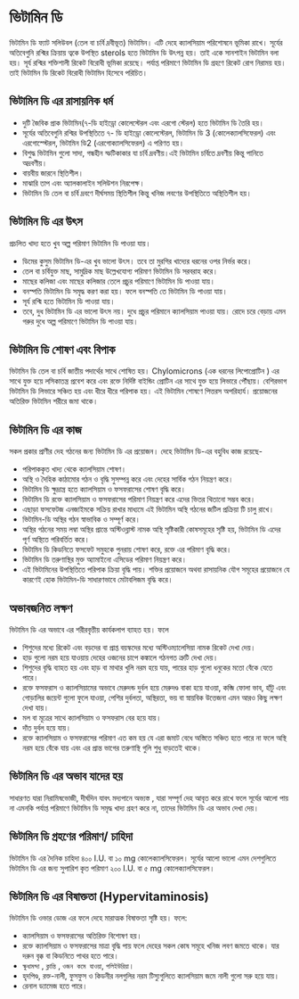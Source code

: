 ﻿---
date: 2020-05-25
tag: 
  - viramin-d
  - Vitamin
author: Ayesha Akter
location: Dhaka  
---


# ভিটামিন ডি


ভিটামিন ডি ফ্যাট সলিউবল (তেল বা চর্বি দ্রবীভূত) ভিটামিন। এটি দেহে  ক্যালসিয়াম পরিশোষনে ভূমিকা রাখে। সূর্যের অতিবেগুনি রশ্মির ক্রিয়ায় ত্বকে উপস্থিত sterols হতে ভিটামিন ডি উৎপন্ন হয়। তাই একে সানশাইন ভিটামিন বলা হয়। সূর্য রশ্মির শক্তিশালী রিকেট বিরোধী ভূমিকা রয়েছে। পর্যাপ্ত পরিমাণে ভিটামিন ডি গ্রহণে রিকেট রোগ নিরাময় হয়। তাই ভিটামিন ডি রিকেট বিরোধী ভিটামিন হিসেবে পরিচিত।


## ভিটামিন ডি এর রাসায়নিক ধর্ম

- দুটি জৈবিক প্রাক ভিটামিন(৭-ডি হাইড্রো কোলেস্টেরল এবং এরগো স্টেরল) হতে ভিটামিন ডি তৈরি হয়।
- সূর্যের অতিবেগুনি রশ্মির উপস্থিতিতে ৭- ডি হাইড্রো কোলেস্টেরল, ভিটামিন ডি 3 (কোলেক্যালসিফেরল) এবং এরগোস্স্টেরল, ভিটামিন ডি2 (এরগোক্যালসিফেরল) এ পরিণত হয়।
- বিশুদ্ধ ভিটামিন গুলো সাদা, গন্ধহীন স্ফটিকাকার যা চর্বি দ্রবণীয়।এই ভিটামিন চর্বিতে দ্রবণীয় কিন্তু পানিতে অদ্রবণীয়।
- বায়বীয় জারনে স্থিতিশীল।
- মাঝারি তাপ এবং অ্যালকালাইন সলিউশন নিরপেক্ষ।
- ভিটামিন ডি তেল বা চর্বি দ্রবণে দীর্ঘসময় স্থিতিশীল কিন্তু খনিজ লবণের উপস্থিতিতে অস্থিতিশীল হয়।


## ভিটামিন ডি এর উৎস

প্রচলিত খাদ্য হতে খুব অল্প পরিমাণ ভিটামিন ডি পাওয়া যায়। 

- ডিমের কুসুম ভিটামিন ডি-এর খুব ভালো উৎস। তবে তা মুরগির খাদ্যের ধরনের ওপর নির্ভর করে। 
- তেল বা চর্বিযুক্ত মাছ, সামুদ্রিক মাছ উল্লেখযোগ্য পরিমাণ ভিটামিন ডি সরবরাহ করে। 
- মাছের কলিজা এবং মাছের কলিজার তেলে প্রচুর পরিমাণে ভিটামিন ডি পাওয়া যায়। 
- বনস্পতি ভিটামিন ডি সমৃদ্ধ করণ করা হয়। ফলে বনস্পতি তে ভিটামিন ডি পাওয়া যায়।
- সূর্য রশ্মি হতে ভিটামিন ডি পাওয়া যায়।
- তবে, দুধ ভিটামিন ডি এর ভালো উৎস নয়। দুধে প্রচুর পরিমানে ক্যালসিয়াম পাওয়া যায়। রোদে চরে বেড়ায় এমন গরুর দুধে অল্প পরিমাণে ভিটামিন ডি পাওয়া যায়।


## ভিটামিন ডি শোষণ এবং বিপাক 

ভিটামিন ডি তেল বা চর্বি জাতীয় পদার্থের সাথে শোষিত হয়। Chylomicrons (এক ধরনের লিপোপ্রোটিন ) এর সাথে যুক্ত হয়ে লসিকাতন্ত্র প্রবেশ করে এবং রক্তে নির্দিষ্ট বাইন্ডিং প্রোটিন এর সাথে যুক্ত হয়ে লিভারে পৌঁছায়। বেশিরভাগ ভিটামিন ডি লিভারে সঞ্চিত হয় এবং ধীরে ধীরে পরিপাক হয়। এই ভিটামিন শোষণে পিত্তরস অপরিহার্য। প্রয়োজনের অতিরিক্ত ভিটামিন শরীরে জমা থাকে।


## ভিটামিন ডি এর কাজ

সকল প্রকার প্রাণীর দেহ গঠনের জন্য ভিটামিন ডি এর প্রয়োজন। দেহে ভিটামিন ডি-এর বহুবিধ কাজ রয়েছে-

- পরিপাককৃত খাদ্য থেকে ক্যালসিয়াম শোষণ।
- অস্থি ও দৈহিক কাঠামোর গঠন ও বৃদ্ধি সুসম্পন্ন করে এবং দেহের সার্বিক গঠন নিয়ন্ত্রণ করে।
- ভিটামিন ডি ক্ষুদ্রান্ত্র হতে ক্যালসিয়াম ও ফসফরাসের শোষণ বৃদ্ধি করে।
- ভিটামিন ডি রক্তে ক্যালসিয়াম ও ফসফরাসের পরিমাণ নিয়ন্ত্রণ করে এদের ভিতর থিতানো সম্ভব করে।
- এছাড়া ফসফেটজ এনজাইমকে সক্রিয় রাখার মাধ্যমে এই ভিটামিন অস্থি গঠনের জটিল প্রক্রিয়া টি চালু রাখে।
- ভিটামিন-ডি অস্থির গঠন স্বাভাবিক ও সম্পূর্ণ করে।
- অস্থির গঠনের সময় লম্বা অস্থির প্রান্তে অস্টিওব্লাস্ট নামক অস্থি সৃষ্টিকারী কোষসমূহের সৃষ্টি হয়, ভিটামিন ডি এদের পূর্ণ অস্থিতে পরিবর্তিত করে।
- ভিটামিন ডি কিডনিতে ফসফেট সমুহকে পুনরায় শোষণ করে, রক্তে এর পরিমাণ বৃদ্ধি করে।
- ভিটামিন ডি তরুণাস্থির মুক্ত অ্যামাইনো এসিডের পরিমাণ  নিয়ন্ত্রণ করে। 
- এই ভিটামিনের উপস্থিতিতে পরিপাক ক্রিয়া বৃদ্ধি পায়। শক্তির প্রয়োজনে অথবা রাসায়নিক যৌগ সমূহের প্রয়োজনে যে কারণেই হোক ভিটামিন-ডি সাধারণভাবে মেটাবলিজম বৃদ্ধি করে।


## অভাবজনিত লক্ষণ

ভিটামিন ডি এর অভাবে এর শরীরবৃত্তীয় কার্যকলাপ ব্যাহত হয়। ফলে
- শিশুদের মধ্যে রিকেট এবং বড়দের বা প্রাপ্ত বয়স্কদের মধ্যে অস্টিওম্যালেসিয়া নামক  রিকেট দেখা দেয়।
- হাড় গুলো নরম হয়ে যাওয়ায় দেহের ওজনের চাপে কঙ্কালে গঠনগত ত্রুটি দেখা দেয়।
- শিশুদের বৃদ্ধি ব্যাহত হয় এবং হাড় বা মাথার খুলি নরম হয়ে যায়, পায়ের হাড় গুলো ধনুকের মতো বেঁকে যেতে পারে।
- রক্তে ফসফরাস ও ক্যালসিয়ামের অভাবে মেরুদন্ড  দুর্বল হয়ে মেরুদণ্ড বাকা হয়ে যাওয়া, কব্জি ফোলা ভাব, হাঁটু এবং গোড়ালির জয়েন্ট গুলো ফুলে যাওয়া, পেশির দুর্বলতা, অস্থিরতা, ভয় বা স্নায়বিক উত্তেজনা এমন আরও কিছু লক্ষণ দেখা যায়।
- মল বা মূত্রের সাথে ক্যালসিয়াম ও ফসফরাস বের হয়ে যায়।
- দাঁত দুর্বল হয়ে যায়। 
- রক্তে ক্যালসিয়াম ও ফসফরাসের পরিমাণ এত কম হয় যে এরা জমাট বেধে অস্তিতে সঞ্চিত হতে পারে না ফলে অস্থি নরম হয়ে বেঁকে যায় এবং এর প্রান্ত ভাগের তরুণাস্থি গুলি শুধু বাড়তেই থাকে।


## ভিটামিন ডি এর অভাব যাদের হয়

সাধারণত যারা নিরামিষভোজী, দীর্ঘদিন যাবৎ মদ্যপানে অভ্যস্ত , যারা সম্পূর্ণ দেহ আবৃত করে রাখে ফলে সূর্যের আলো পায় না এমনকি পর্যাপ্ত পরিমাণে ভিটামিন ডি সমৃদ্ধ খাদ্য গ্রহণ করে না, তাদের  ভিটামিন ডি এর অভাব দেখা দেয়।


## ভিটামিন ডি গ্রহণের পরিমাণ/ চাহিদা

ভিটামিন ডি এর দৈনিক চাহিদা ৪০০ I.U. বা ১০ mg কোলেক্যালসিফেরল। সূর্যের আলো ভালো এমন দেশগুলিতে ভিটামিন ডি এর জন্য  সুপারিশ কৃত পরিমাণ ২০০ I.U. বা ৫ mg কোলেক্যালসিফেরল।

## ভিটামিন ডি এর বিষাক্ততা (Hypervitaminosis)

 ভিটামিন ডি ওভার ডোজ এর ফলে দেহে মারাত্মক বিষাক্ততা সৃষ্টি হয়। ফলে:

- ক্যালসিয়াম ও ফসফরাসের অতিরিক্ত বিশোষণ হয়। 
- রক্তে ক্যালসিয়াম ও ফসফরাসের মাত্রা বৃদ্ধি পায় ফলে দেহের সকল কোষ সমূহে খনিজ লবণ জমতে থাকে। যার দরুন বৃক্ক বা কিডনিতে পাথর হতে পারে। 
- `ক্ষুধামন্দা` , `ক্লান্তি` , `ওজন কমে যাওয়া`, `পলিইউরিয়া`।
- হৃদপিণ্ড, রক্ত-নালী, ফুসফুস ও কিডনীর  নলগুলির নরম টিস্যুগুলিতে ক্যালসিয়াম জমে নালী গুলো সরু হয়ে যায়।
- রেনাল ড্যামেজ হতে পারে।